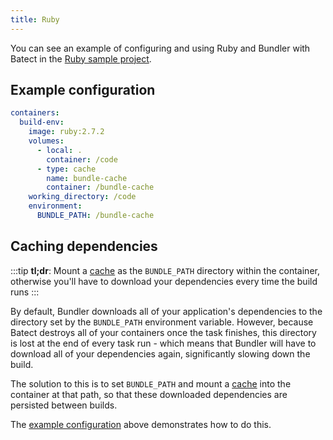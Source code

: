 ```yaml
---
title: Ruby
---
```


You can see an example of configuring and using Ruby and Bundler with Batect in the [Ruby sample project](https://github.com/batect/batect-sample-ruby).

## Example configuration

```yaml title="batect.yml"
containers:
  build-env:
    image: ruby:2.7.2
    volumes:
      - local: .
        container: /code
      - type: cache
        name: bundle-cache
        container: /bundle-cache
    working_directory: /code
    environment:
      BUNDLE_PATH: /bundle-cache
```

## Caching dependencies

:::tip
**tl;dr**: Mount a [cache](../../concepts/caches.md) as the `BUNDLE_PATH` directory within the container, otherwise you'll have to download your dependencies every time the build runs
:::

By default, Bundler downloads all of your application's dependencies to the directory set by the `BUNDLE_PATH` environment variable.
However, because Batect destroys all of your containers once the task finishes, this directory is lost at the end of every task run -
which means that Bundler will have to download all of your dependencies again, significantly slowing down the build.

The solution to this is to set `BUNDLE_PATH` and mount a [cache](../../concepts/caches.md) into the container at that path, so that these
downloaded dependencies are persisted between builds.

The [example configuration](#example-configuration) above demonstrates how to do this.
